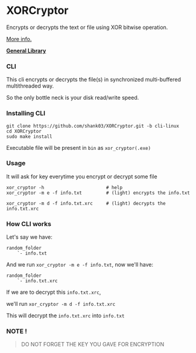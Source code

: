 # XORCryptor

Encrypts or decrypts the text or file using XOR bitwise operation.

[More info.](About.md)

**[General Library](https://github.com/shank03/XORCryptor/tree/lib)**

### CLI
This cli encrypts or decrypts the file(s) in synchronized multi-buffered multithreaded way.

So the only bottle neck is your disk read/write speed.

### Installing CLI

```shell
git clone https://github.com/shank03/XORCryptor.git -b cli-linux
cd XORCryptor
sudo make install
```

Executable file will be present in `bin` as `xor_cryptor(.exe)`

### Usage

It will ask for key everytime you encrypt or decrypt some file

```text
xor_cryptor -h                       # help
xor_cryptor -m e -f info.txt         # (light) encrypts the info.txt

xor_cryptor -m d -f info.txt.xrc     # (light) decrypts the info.txt.xrc
```

### How CLI works

Let's say we have:

```text
random_folder
    `- info.txt
```

And we run `xor_cryptor -m e -f info.txt`, now we'll have:

```text
random_folder
    `- info.txt.xrc
```

If we are to decrypt this `info.txt.xrc`,

we'll run `xor_cryptor -m d -f info.txt.xrc`

This will decrypt the `info.txt.xrc` into `info.txt`

### NOTE !

> DO NOT FORGET THE KEY YOU GAVE FOR ENCRYPTION
